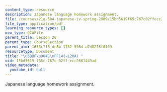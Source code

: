 ```yaml
---
content_type: resource
description: Japanese language homework assignment.
file: /courses/21g-504-japanese-iv-spring-2009/15bd5619f65c767c02ffecc2661449ad_MIT21G_504S09_hw20a.pdf
file_type: application/pdf
learning_resource_types: []
ocw_type: OCWFile
parent_title: Lesson 20
parent_type: CourseSection
parent_uid: 1658c715-de8b-1752-598d-a7d8228f0109
resourcetype: Document
title: "\u5BBF\u984C\uFF14(~L20A) "
uid: 15bd5619-f65c-767c-02ff-ecc2661449ad
video_metadata:
  youtube_id: null
---
```

Japanese language homework assignment.